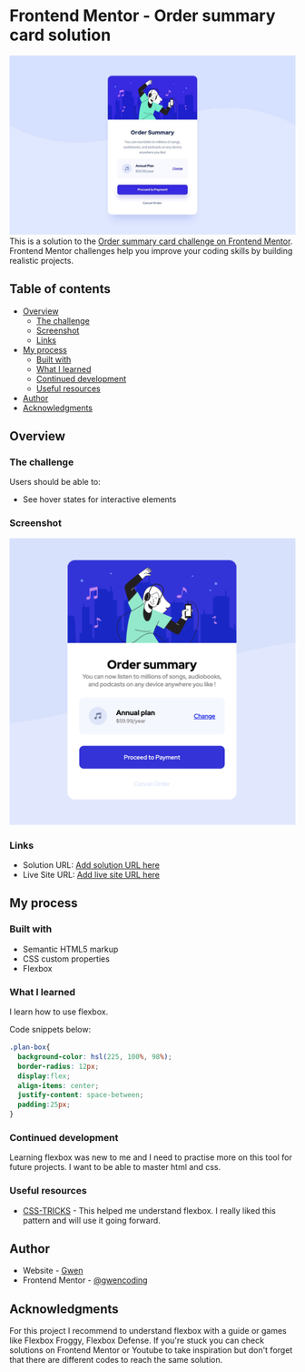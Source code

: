# Frontend Mentor - Order summary card solution
![](./design/desktop-design.jpg)
This is a solution to the [Order summary card challenge on Frontend Mentor](https://www.frontendmentor.io/challenges/order-summary-component-QlPmajDUj). Frontend Mentor challenges help you improve your coding skills by building realistic projects. 

## Table of contents

- [Overview](#overview)
  - [The challenge](#the-challenge)
  - [Screenshot](#screenshot)
  - [Links](#links)
- [My process](#my-process)
  - [Built with](#built-with)
  - [What I learned](#what-i-learned)
  - [Continued development](#continued-development)
  - [Useful resources](#useful-resources)
- [Author](#author)
- [Acknowledgments](#acknowledgments)

## Overview

### The challenge

Users should be able to:

- See hover states for interactive elements

### Screenshot

![](./design/my-desktop-solution.png)

### Links

- Solution URL: [Add solution URL here](https://your-solution-url.com)
- Live Site URL: [Add live site URL here](https://your-live-site-url.com)

## My process

### Built with

- Semantic HTML5 markup
- CSS custom properties
- Flexbox

### What I learned

I learn how to use flexbox.

Code snippets below:

```css
.plan-box{
  background-color: hsl(225, 100%, 98%);
  border-radius: 12px;
  display:flex;
  align-items: center;
  justify-content: space-between;
  padding:25px;
}
```

### Continued development

Learning flexbox was new to me and I need to practise more on this tool for future projects. I want to be able to master html and css.

### Useful resources

- [CSS-TRICKS](https://css-tricks.com/snippets/css/a-guide-to-flexbox/) - This helped me understand flexbox. I really liked this pattern and will use it going forward.

## Author

- Website - [Gwen](https://www.your-site.com)
- Frontend Mentor - [@gwencoding](https://www.frontendmentor.io/profile/gwencoding)

## Acknowledgments

For this project I recommend to understand flexbox with a guide or games like Flexbox Froggy, Flexbox Defense. If you're stuck you can check solutions on Frontend Mentor or Youtube to take inspiration but don't forget that there are different codes to reach the same solution.

